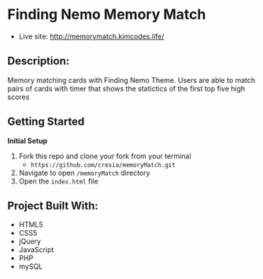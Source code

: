 # Finding Nemo Memory Match
 - Live site: http://memorymatch.kimcodes.life/

 
## Description:
Memory matching cards with Finding Nemo Theme. Users are able to match pairs of cards with timer that shows the statictics of the first top five high scores


## Getting Started

**Initial Setup**
1. Fork this repo and clone your fork from your terminal
    - `https://github.com/cresia/memoryMatch.git`
2. Navigate to open `/memoryMatch` directory
3. Open the `index.html` file


## Project Built With:
  - HTML5
  - CSS5
  - jQuery
  - JavaScript
  - PHP
  - mySQL
